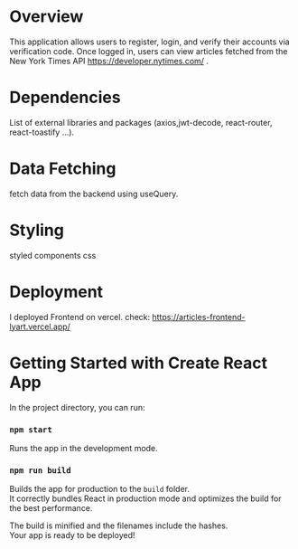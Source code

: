 # Overview

This application allows users to register, login, and verify their accounts via
verification code. Once logged in, users can view articles fetched from the New
York Times API https://developer.nytimes.com/ .

# Dependencies

List of external libraries and packages (axios,jwt-decode, react-router,
react-toastify ...).

# Data Fetching

fetch data from the backend using useQuery.

# Styling

styled components css

# Deployment

I deployed Frontend on vercel. check:
https://articles-frontend-lyart.vercel.app/

# Getting Started with Create React App

In the project directory, you can run:

### `npm start`

Runs the app in the development mode.

### `npm run build`

Builds the app for production to the `build` folder.\
It correctly bundles React in production mode and optimizes the build for the best
performance.

The build is minified and the filenames include the hashes.\
Your app is ready to be deployed!
